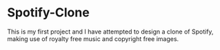 # Spotify-Clone
This is my first project and I have attempted to design a clone of Spotify, making use of royalty free music and copyright free images.
